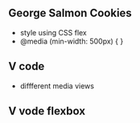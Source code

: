 ## George Salmon Cookies
- style using CSS flex
- @media (min-width: 500px) { }

## V code
- diffferent media views 

## V vode flexbox


